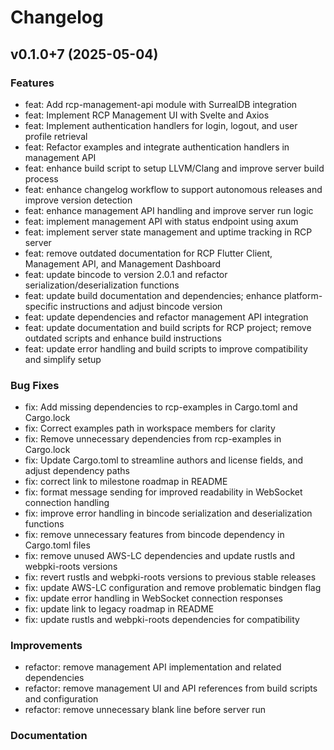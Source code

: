 # Changelog

## v0.1.0+7 (2025-05-04)

### Features
* feat: Add rcp-management-api module with SurrealDB integration
* feat: Implement RCP Management UI with Svelte and Axios
* feat: Implement authentication handlers for login, logout, and user profile retrieval
* feat: Refactor examples and integrate authentication handlers in management API
* feat: enhance build script to setup LLVM/Clang and improve server build process
* feat: enhance changelog workflow to support autonomous releases and improve version detection
* feat: enhance management API handling and improve server run logic
* feat: implement management API with status endpoint using axum
* feat: implement server state management and uptime tracking in RCP server
* feat: remove outdated documentation for RCP Flutter Client, Management API, and Management Dashboard
* feat: update bincode to version 2.0.1 and refactor serialization/deserialization functions
* feat: update build documentation and dependencies; enhance platform-specific instructions and adjust bincode version
* feat: update dependencies and refactor management API integration
* feat: update documentation and build scripts for RCP project; remove outdated scripts and enhance build instructions
* feat: update error handling and build scripts to improve compatibility and simplify setup

### Bug Fixes
* fix: Add missing dependencies to rcp-examples in Cargo.toml and Cargo.lock
* fix: Correct examples path in workspace members for clarity
* fix: Remove unnecessary dependencies from rcp-examples in Cargo.lock
* fix: Update Cargo.toml to streamline authors and license fields, and adjust dependency paths
* fix: correct link to milestone roadmap in README
* fix: format message sending for improved readability in WebSocket connection handling
* fix: improve error handling in bincode serialization and deserialization functions
* fix: remove unnecessary features from bincode dependency in Cargo.toml files
* fix: remove unused AWS-LC dependencies and update rustls and webpki-roots versions
* fix: revert rustls and webpki-roots versions to previous stable releases
* fix: update AWS-LC configuration and remove problematic bindgen flag
* fix: update error handling in WebSocket connection responses
* fix: update link to legacy roadmap in README
* fix: update rustls and webpki-roots dependencies for compatibility

### Improvements
* refactor: remove management API implementation and related dependencies
* refactor: remove management UI and API references from build scripts and configuration
* refactor: remove unnecessary blank line before server run

### Documentation
